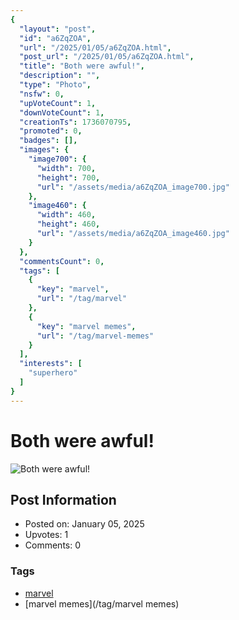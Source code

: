 ```yaml
---
{
  "layout": "post",
  "id": "a6ZqZOA",
  "url": "/2025/01/05/a6ZqZOA.html",
  "post_url": "/2025/01/05/a6ZqZOA.html",
  "title": "Both were awful!",
  "description": "",
  "type": "Photo",
  "nsfw": 0,
  "upVoteCount": 1,
  "downVoteCount": 1,
  "creationTs": 1736070795,
  "promoted": 0,
  "badges": [],
  "images": {
    "image700": {
      "width": 700,
      "height": 700,
      "url": "/assets/media/a6ZqZOA_image700.jpg"
    },
    "image460": {
      "width": 460,
      "height": 460,
      "url": "/assets/media/a6ZqZOA_image460.jpg"
    }
  },
  "commentsCount": 0,
  "tags": [
    {
      "key": "marvel",
      "url": "/tag/marvel"
    },
    {
      "key": "marvel memes",
      "url": "/tag/marvel-memes"
    }
  ],
  "interests": [
    "superhero"
  ]
}
---
```


# Both were awful!

![Both were awful!](/assets/media/a6ZqZOA_image700.jpg)

## Post Information

- Posted on: January 05, 2025
- Upvotes: 1
- Comments: 0

### Tags

- [marvel](/tag/marvel)
- [marvel memes](/tag/marvel memes)
